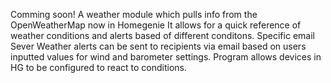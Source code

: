 Comming soon!
A weather module which pulls info from the OpenWeatherMap now in Homegenie
It allows for a quick reference of weather conditions and alerts based of different conditons.
Specific email Sever Weather alerts can be sent to recipients via email based on users inputted values for wind and barometer settings.
Program allows devices in HG to be configured to react to conditions.
